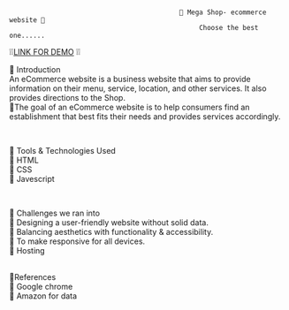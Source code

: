 #            
                                               🎨 Mega Shop- ecommerce website 🎨
                                                    Choose the best one......        
                                               
   ❕❕[LINK FOR DEMO](https://mega-shop.ankita0144.repl.co/) ❕❕
  
🧁 Introduction   <br >
   An eCommerce website is a business website that aims to provide information on their menu, service, location, and other services. It also provides              directions to the Shop.                         
🥕The goal of an eCommerce website is to help consumers find an establishment that best fits their needs and provides services accordingly.       <br >         

 <br >   

🧁  Tools & Technologies Used  <br >
   🥕  HTML   <br>
   🥕  CSS    <br>
   🥕  Javescript   <br >  

<br />                                                                                                                                                                                                                                                                                                                        
 
 🧁 Challenges we ran into   <br >
   🥕 Designing a user-friendly website without solid data.      <br >
   🥕 Balancing aesthetics with functionality & accessibility.        <br >
   🥕 To make responsive for all devices.            <br >
   🥕 Hosting                      <br >
    <br >  
     


🧁References <br >
  🥕  Google chrome     <br >
  🥕  Amazon for data <br >

                                                                                                                                              

 <br >  






